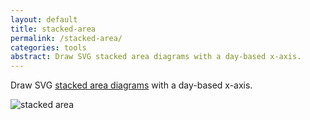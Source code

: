```yaml
---
layout: default
title: stacked-area
permalink: /stacked-area/
categories: tools
abstract: Draw SVG stacked area diagrams with a day-based x-axis.
---
```

Draw SVG [stacked area diagrams](https://www.npmjs.com/package/stacked-area) with a day-based x-axis.

![stacked area]({{site.url}}/i/stacked-area/stacked-area.png)
